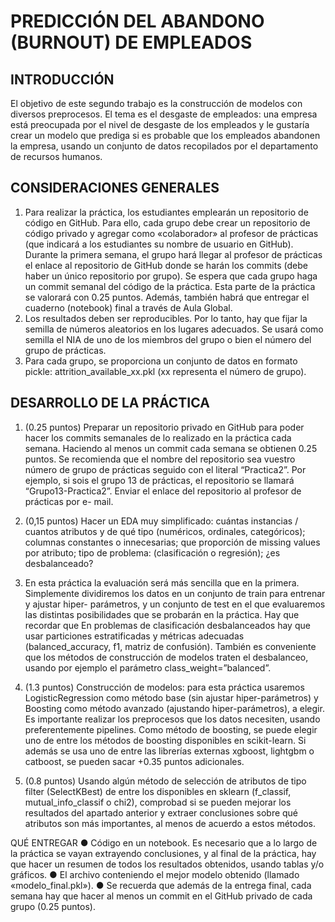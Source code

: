 # PREDICCIÓN DEL ABANDONO (BURNOUT) DE EMPLEADOS
## INTRODUCCIÓN

El objetivo de este segundo trabajo es la construcción de modelos con diversos preprocesos. El tema es el desgaste de empleados: una empresa está preocupada por el nivel 
de desgaste de los empleados y le gustaría crear un modelo que prediga si es probable que los empleados
abandonen la empresa, usando un conjunto de datos recopilados por el departamento de
recursos humanos.

## CONSIDERACIONES GENERALES
1. Para realizar la práctica, los estudiantes emplearán un repositorio de código en GitHub.
Para ello, cada grupo debe crear un repositorio de código privado y agregar como
«colaborador» al profesor de prácticas (que indicará a los estudiantes su nombre de
usuario en GitHub). Durante la primera semana, el grupo hará llegar al profesor de
prácticas el enlace al repositorio de GitHub donde se harán los commits (debe haber un
único repositorio por grupo). Se espera que cada grupo haga un commit semanal del
código de la práctica. Esta parte de la práctica se valorará con 0.25 puntos. Además,
también habrá que entregar el cuaderno (notebook) final a través de Aula Global.
2. Los resultados deben ser reproducibles. Por lo tanto, hay que fijar la semilla de
números aleatorios en los lugares adecuados. Se usará como semilla el NIA de uno de
los miembros del grupo o bien el número del grupo de prácticas.
3. Para cada grupo, se proporciona un conjunto de datos en formato pickle:
attrition_available_xx.pkl (xx representa el número de grupo).

## DESARROLLO DE LA PRÁCTICA
1. (0.25 puntos) Preparar un repositorio privado en GitHub para poder hacer los
commits semanales de lo realizado en la práctica cada semana. Haciendo al menos
un commit cada semana se obtienen 0.25 puntos. Se recomienda que el nombre del
repositorio sea vuestro número de grupo de prácticas seguido con el literal
“Practica2”. Por ejemplo, si sois el grupo 13 de prácticas, el repositorio se llamará
“Grupo13-Practica2”. Enviar el enlace del repositorio al profesor de prácticas por e-
mail.

2. (0,15 puntos) Hacer un EDA muy simplificado: cuántas instancias / cuantos
atributos y de qué tipo (numéricos, ordinales, categóricos); columnas constantes o
innecesarias; que proporción de missing values por atributo; tipo de problema:
(clasificación o regresión); ¿es desbalanceado?
3. En esta práctica la evaluación será más sencilla que en la primera. Simplemente
dividiremos los datos en un conjunto de train para entrenar y ajustar hiper-
parámetros, y un conjunto de test en el que evaluaremos las distintas posibilidades
que se probarán en la práctica. Hay que recordar que En problemas de clasificación
desbalanceados hay que usar particiones estratificadas y métricas adecuadas
(balanced_accuracy, f1, matriz de confusión). También es conveniente que los
métodos de construcción de modelos traten el desbalanceo, usando por ejemplo
el parámetro class_weight=”balanced”.
4. (1.3 puntos) Construcción de modelos: para esta práctica usaremos
LogisticRegression como método base (sin ajustar hiper-parámetros) y Boosting
como método avanzado (ajustando hiper-parámetros), a elegir. Es importante
realizar los preprocesos que los datos necesiten, usando preferentemente
pipelines. Como método de boosting, se puede elegir uno de entre los métodos de
boosting disponibles en scikit-learn. Si además se usa uno de entre las librerías
externas xgboost, lightgbm o catboost, se pueden sacar +0.35 puntos adicionales.
5. (0.8 puntos) Usando algún método de selección de atributos de tipo filter
(SelectKBest) de entre los disponibles en sklearn (f_classif,
mutual_info_classif o chi2), comprobad si se pueden mejorar los resultados del
apartado anterior y extraer conclusiones sobre qué atributos son más importantes,
al menos de acuerdo a estos métodos.

QUÉ ENTREGAR
● Código en un notebook. Es necesario que a lo largo de la práctica se vayan extrayendo
conclusiones, y al final de la práctica, hay que hacer un resumen de todos los resultados
obtenidos, usando tablas y/o gráficos.
● El archivo conteniendo el mejor modelo obtenido (llamado «modelo_final.pkl»).
● Se recuerda que además de la entrega final, cada semana hay que hacer al menos un
commit en el GitHub privado de cada grupo (0.25 puntos).
